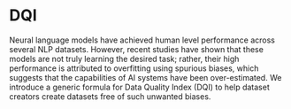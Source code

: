 # DQI
Neural language models have achieved human level performance across several NLP datasets. However, recent studies have shown that these models are not truly learning the desired task; rather, their high performance is attributed to overfitting using spurious biases, which suggests that the capabilities of AI systems have been over-estimated. We introduce a generic formula for Data Quality Index (DQI) to help dataset creators create datasets free of such unwanted biases. 
